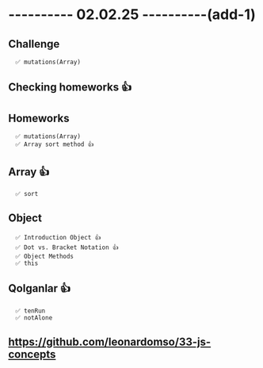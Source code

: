 # ---------- 02.02.25 ----------(add-1)

## Challenge

      ✅ mutations(Array)

## Checking homeworks 👍

## Homeworks

      ✅ mutations(Array)
      ✅ Array sort method 👍

## Array 👍

      ✅ sort

## Object

      ✅ Introduction Object 👍
      ✅ Dot vs. Bracket Notation 👍
      ✅ Object Methods
      ✅ this

## Qolganlar 👍

      ✅ tenRun
      ✅ notAlone

## https://github.com/leonardomso/33-js-concepts
